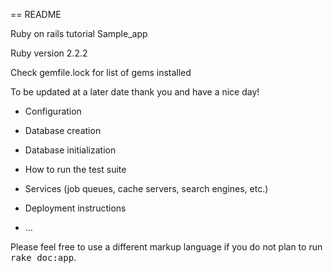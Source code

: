 == README

Ruby on rails tutorial Sample_app

Ruby version 2.2.2

Check gemfile.lock for list of gems installed 





To be updated at a later date thank you and have a nice day!

* Configuration

* Database creation

* Database initialization

* How to run the test suite

* Services (job queues, cache servers, search engines, etc.)

* Deployment instructions

* ...


Please feel free to use a different markup language if you do not plan to run
<tt>rake doc:app</tt>.
